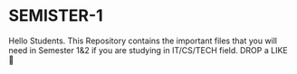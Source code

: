 # SEMISTER-1 
Hello Students. This Repository contains the important files that you will need in Semester 1&2 if you are studying in IT/CS/TECH field. 
DROP a LIKE 👊
